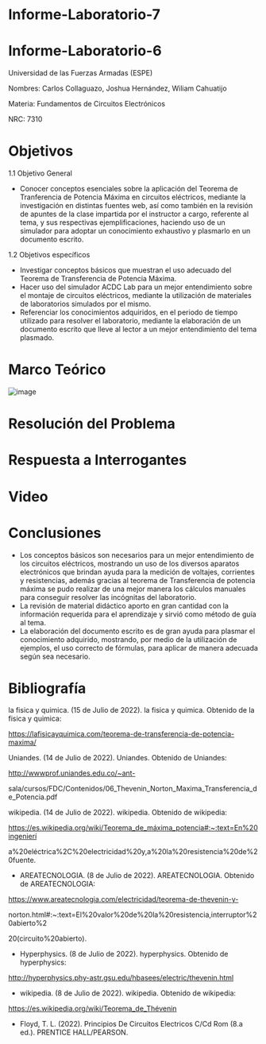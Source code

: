 # Informe-Laboratorio-7
# Informe-Laboratorio-6
Universidad de las Fuerzas Armadas (ESPE)

Nombres: Carlos Collaguazo, Joshua Hernández, Wiliam Cahuatijo

Materia: Fundamentos de Circuitos Electrónicos

NRC: 7310

# Objetivos

1.1 Objetivo General

* Conocer conceptos esenciales sobre la aplicación del Teorema de Tranferencia de Potencia Máxima en circuitos eléctricos, mediante la investigación en distintas fuentes web, así como también en la revisión de apuntes de la clase impartida por el instructor a cargo, referente al tema, y sus respectivas ejemplificaciones, haciendo uso de un simulador para adoptar un conocimiento exhaustivo y plasmarlo en un documento escrito.

1.2 Objetivos específicos

* Investigar conceptos básicos que muestran el uso adecuado del Teorema de Transferencia de Potencia Máxima.
* Hacer uso del simulador ACDC Lab para un mejor entendimiento sobre el montaje de circuitos eléctricos, mediante la utilización de materiales de laboratorios simulados por el mismo.
* Referenciar los conocimientos adquiridos, en el periodo de tiempo utilizado para resolver el laboratorio, mediante la elaboración de un documento escrito que lleve al lector a un mejor entendimiento del tema plasmado.

# Marco Teórico

![image](https://user-images.githubusercontent.com/105691698/179282966-977db073-8a49-45f8-850b-059d028fcb06.png)


# Resolución del Problema



# Respuesta a Interrogantes

# Video


# Conclusiones

* Los conceptos básicos son necesarios para un mejor entendimiento de los circuitos eléctricos, mostrando un uso de los diversos aparatos electrónicos que brindan ayuda para la medición de voltajes, corrientes y resistencias, además gracias al teorema de Transferencia de potencia máxima se pudo realizar de una mejor manera los cálculos manuales para conseguir resolver las incógnitas del laboratorio.
* La revisión de material didáctico aporto en gran cantidad con la información requerida para el aprendizaje y sirvió como método de guía al tema.
* La elaboración del documento escrito es de gran ayuda para plasmar el conocimiento adquirido, mostrando, por medio de la utilización de ejemplos, el uso correcto de fórmulas, para aplicar de manera adecuada según sea necesario.

# Bibliografía

la fisica y quimica. (15 de Julio de 2022). la fisica y quimica. Obtenido de la fisica y quimica:

https://lafisicayquimica.com/teorema-de-transferencia-de-potencia-maxima/

Uniandes. (14 de Julio de 2022). Uniandes. Obtenido de Uniandes: 

http://wwwprof.uniandes.edu.co/~ant-

sala/cursos/FDC/Contenidos/06_Thevenin_Norton_Maxima_Transferencia_de_Potencia.pdf

wikipedia. (14 de Julio de 2022). wikipedia. Obtenido de wikipedia: 

https://es.wikipedia.org/wiki/Teorema_de_máxima_potencia#:~:text=En%20ingenierí

a%20eléctrica%2C%20electricidad%20y,a%20la%20resistencia%20de%20fuente.

* AREATECNOLOGIA. (8 de Julio de 2022). AREATECNOLOGIA. Obtenido de AREATECNOLOGIA:

https://www.areatecnologia.com/electricidad/teorema-de-thevenin-y-

norton.html#:~:text=El%20valor%20de%20la%20resistencia,interruptor%20abierto%2

20(circuito%20abierto).

* Hyperphysics. (8 de Julio de 2022). hyperphysics. Obtenido de hyperphysics:

http://hyperphysics.phy-astr.gsu.edu/hbasees/electric/thevenin.html

* wikipedia. (8 de Julio de 2022). wikipedia. Obtenido de wikipedia:

https://es.wikipedia.org/wiki/Teorema_de_Thévenin

* Floyd, T. L. (2022). Principios De Circuitos Electricos C/Cd Rom (8.a ed.). PRENTICE HALL/PEARSON.
